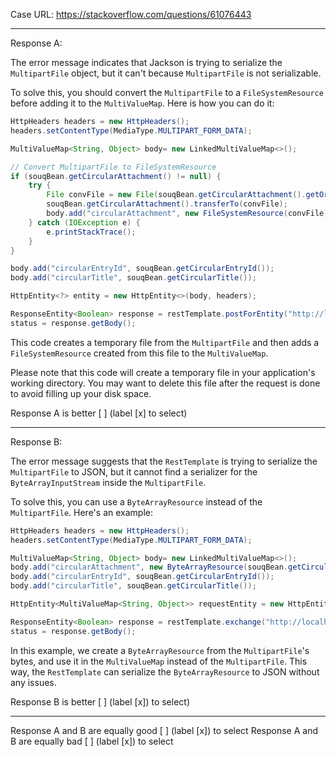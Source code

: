 Case URL: https://stackoverflow.com/questions/61076443

------
Response A:

The error message indicates that Jackson is trying to serialize the `MultipartFile` object, but it can't because `MultipartFile` is not serializable. 

To solve this, you should convert the `MultipartFile` to a `FileSystemResource` before adding it to the `MultiValueMap`. Here is how you can do it:

```java
HttpHeaders headers = new HttpHeaders();
headers.setContentType(MediaType.MULTIPART_FORM_DATA);

MultiValueMap<String, Object> body= new LinkedMultiValueMap<>();

// Convert MultipartFile to FileSystemResource
if (souqBean.getCircularAttachment() != null) {
    try {
        File convFile = new File(souqBean.getCircularAttachment().getOriginalFilename());
        souqBean.getCircularAttachment().transferTo(convFile);
        body.add("circularAttachment", new FileSystemResource(convFile));
    } catch (IOException e) {
        e.printStackTrace();
    }
}

body.add("circularEntryId", souqBean.getCircularEntryId());
body.add("circularTitle", souqBean.getCircularTitle());

HttpEntity<?> entity = new HttpEntity<>(body, headers);

ResponseEntity<Boolean> response = restTemplate.postForEntity("http://localhost:8081/circular-save", entity, Boolean.class);
status = response.getBody();
```

This code creates a temporary file from the `MultipartFile` and then adds a `FileSystemResource` created from this file to the `MultiValueMap`. 

Please note that this code will create a temporary file in your application's working directory. You may want to delete this file after the request is done to avoid filling up your disk space.

Response A is better [ ] (label [x] to select)

-------
Response B:

The error message suggests that the `RestTemplate` is trying to serialize the `MultipartFile` to JSON, but it cannot find a serializer for the `ByteArrayInputStream` inside the `MultipartFile`.

To solve this, you can use a `ByteArrayResource` instead of the `MultipartFile`. Here's an example:

```java
HttpHeaders headers = new HttpHeaders();
headers.setContentType(MediaType.MULTIPART_FORM_DATA);

MultiValueMap<String, Object> body= new LinkedMultiValueMap<>();
body.add("circularAttachment", new ByteArrayResource(souqBean.getCircularAttachment().getBytes()));
body.add("circularEntryId", souqBean.getCircularEntryId());
body.add("circularTitle", souqBean.getCircularTitle());

HttpEntity<MultiValueMap<String, Object>> requestEntity = new HttpEntity<>(body, headers);

ResponseEntity<Boolean> response = restTemplate.exchange("http://localhost:8081/circular-save", HttpMethod.POST, requestEntity, Boolean.class);
status = response.getBody();
```

In this example, we create a `ByteArrayResource` from the `MultipartFile`'s bytes, and use it in the `MultiValueMap` instead of the `MultipartFile`. This way, the `RestTemplate` can serialize the `ByteArrayResource` to JSON without any issues.

Response B is better [ ] (label [x]) to select)

-------

Response A and B are equally good [ ] (label [x]) to select
Response A and B are equally bad [ ] (label [x]) to select
